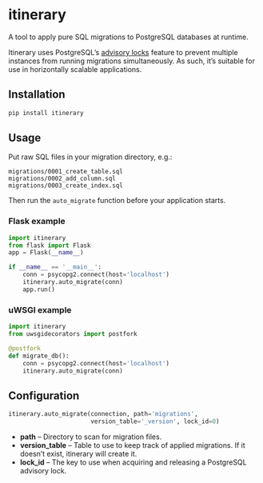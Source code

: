 # itinerary

A tool to apply pure SQL migrations to PostgreSQL databases at runtime.

Itinerary uses PostgreSQL’s [advisory locks][lock] feature to prevent multiple
instances from running migrations simultaneously. As such, it’s suitable for use
in horizontally scalable applications.

## Installation

``` sh
pip install itinerary
```

## Usage

Put raw SQL files in your migration directory, e.g.:

```
migrations/0001_create_table.sql
migrations/0002_add_column.sql
migrations/0003_create_index.sql
```

Then run the `auto_migrate` function before your application starts.

### Flask example

``` python
import itinerary
from flask import Flask
app = Flask(__name__)

if __name__ == '__main__':
    conn = psycopg2.connect(host='localhost')
    itinerary.auto_migrate(conn)
    app.run()
```

### uWSGI example

``` python
import itinerary
from uwsgidecorators import postfork

@postfork
def migrate_db():
    conn = psycopg2.connect(host='localhost')
    itinerary.auto_migrate(conn)
```

## Configuration

``` python
itinerary.auto_migrate(connection, path='migrations',
                       version_table='_version', lock_id=0)
```

* **path** – Directory to scan for migration files.
* **version_table** – Table to use to keep track of applied migrations. If it
  doesn’t exist, itinerary will create it.
* **lock_id** – The key to use when acquiring and releasing a PostgreSQL
  advisory lock.
  
[lock]: https://www.postgresql.org/docs/current/explicit-locking.html#ADVISORY-LOCKS
